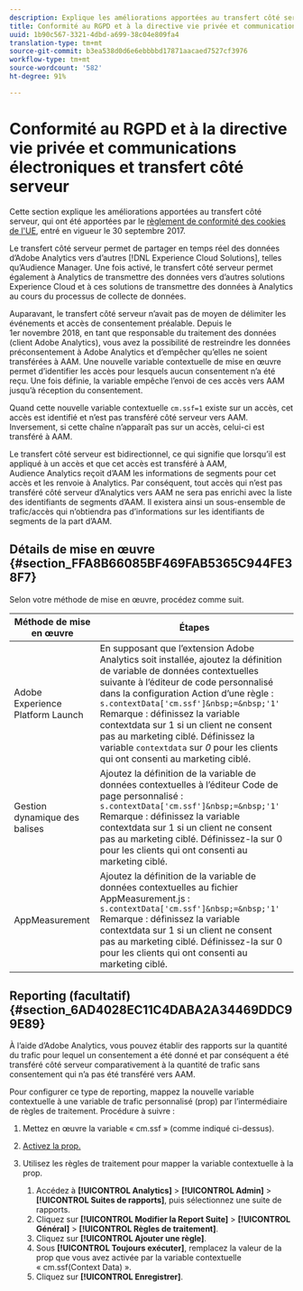 ```yaml
---
description: Explique les améliorations apportées au transfert côté serveur qui ont été apportées par la réglementation de conformité des cookies de l’UE.
title: Conformité au RGPD et à la directive vie privée et communications électroniques et transfert côté serveur
uuid: 1b90c567-3321-4dbd-a699-38c04e809fa4
translation-type: tm+mt
source-git-commit: b3ea538d0d6e6ebbbbd17871aacaed7527cf3976
workflow-type: tm+mt
source-wordcount: '582'
ht-degree: 91%

---
```



# Conformité au RGPD et à la directive vie privée et communications électroniques et transfert côté serveur

Cette section explique les améliorations apportées au transfert côté serveur, qui ont été apportées par le [règlement de conformité des cookies de l&#39;UE](https://ec.europa.eu/ipg/basics/legal/cookies/index_en.htm), entré en vigueur le 30 septembre 2017.

Le transfert côté serveur permet de partager en temps réel des données d’Adobe Analytics vers d’autres [!DNL Experience Cloud Solutions], telles qu’Audience Manager. Une fois activé, le transfert côté serveur permet également à Analytics de transmettre des données vers d’autres solutions Experience Cloud et à ces solutions de transmettre des données à Analytics au cours du processus de collecte de données.

Auparavant, le transfert côté serveur n’avait pas de moyen de délimiter les événements et accès de consentement préalable. Depuis le 1er novembre 2018, en tant que responsable du traitement des données (client Adobe Analytics), vous avez la possibilité de restreindre les données préconsentement à Adobe Analytics et d’empêcher qu’elles ne soient transférées à AAM. Une nouvelle variable contextuelle de mise en œuvre permet d’identifier les accès pour lesquels aucun consentement n’a été reçu. Une fois définie, la variable empêche l’envoi de ces accès vers AAM jusqu’à réception du consentement.

Quand cette nouvelle variable contextuelle `cm.ssf=1` existe sur un accès, cet accès est identifié et n’est pas transféré côté serveur vers AAM. Inversement, si cette chaîne n’apparaît pas sur un accès, celui-ci est transféré à AAM.

Le transfert côté serveur est bidirectionnel, ce qui signifie que lorsqu’il est appliqué à un accès et que cet accès est transféré à AAM, Audience Analytics reçoit d’AAM les informations de segments pour cet accès et les renvoie à Analytics. Par conséquent, tout accès qui n’est pas transféré côté serveur d’Analytics vers AAM ne sera pas enrichi avec la liste des identifiants de segments d’AAM. Il existera ainsi un sous-ensemble de trafic/accès qui n’obtiendra pas d’informations sur les identifiants de segments de la part d’AAM.

## Détails de mise en œuvre {#section_FFA8B66085BF469FAB5365C944FE38F7}

Selon votre méthode de mise en œuvre, procédez comme suit.

| Méthode de mise en œuvre | Étapes |
|--- |--- |
| Adobe Experience Platform Launch | En supposant que l’extension Adobe Analytics soit installée, ajoutez la définition de variable de données contextuelles suivante à l’éditeur de code personnalisé dans la configuration Action d’une règle : <br/>`s.contextData['cm.ssf']&nbsp;=&nbsp;'1' `<br/> Remarque : définissez la variable contextdata sur 1 si un client ne consent pas au marketing ciblé. Définissez la variable `contextdata` sur *0* pour les clients qui ont consenti au marketing ciblé. |
| Gestion dynamique des balises | Ajoutez la définition de la variable de données contextuelles à l’éditeur Code de page personnalisé : <br/>`s.contextData['cm.ssf']&nbsp;=&nbsp;'1' ` <br/>Remarque : définissez la variable contextdata sur 1 si un client ne consent pas au marketing ciblé. Définissez-la sur 0 pour les clients qui ont consenti au marketing ciblé. |
| AppMeasurement | Ajoutez la définition de la variable de données contextuelles au fichier AppMeasurement.js :  <br/>`s.contextData['cm.ssf']&nbsp;=&nbsp;'1' ` <br/>Remarque : définissez la variable contextdata sur 1 si un client ne consent pas au marketing ciblé. Définissez-la sur 0 pour les clients qui ont consenti au marketing ciblé. |

## Reporting (facultatif) {#section_6AD4028EC11C4DABA2A34469DDC99E89}

À l’aide d’Adobe Analytics, vous pouvez établir des rapports sur la quantité du trafic pour lequel un consentement a été donné et par conséquent a été transféré côté serveur comparativement à la quantité de trafic sans consentement qui n’a pas été transféré vers AAM.

Pour configurer ce type de reporting, mappez la nouvelle variable contextuelle à une variable de trafic personnalisé (prop) par l’intermédiaire de règles de traitement. Procédure à suivre :

1. Mettez en œuvre la variable « cm.ssf » (comme indiqué ci-dessus).
1. [Activez la prop.](/help/admin/admin/c-traffic-variables/traffic-var.md)
1. Utilisez les règles de traitement pour mapper la variable contextuelle à la prop.

   1. Accédez à **[!UICONTROL Analytics]** > **[!UICONTROL Admin]** > **[!UICONTROL Suites de rapports]**, puis sélectionnez une suite de rapports.
   1. Cliquez sur **[!UICONTROL Modifier la Report Suite]** > **[!UICONTROL Général]** > **[!UICONTROL Règles de traitement]**.
   1. Cliquez sur **[!UICONTROL Ajouter une règle]**.
   1. Sous **[!UICONTROL Toujours exécuter]**, remplacez la valeur de la prop que vous avez activée par la variable contextuelle « cm.ssf(Context Data) ».
   1. Cliquez sur **[!UICONTROL Enregistrer]**.

